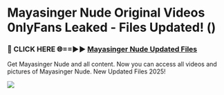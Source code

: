 # Mayasinger Nude Original Videos 0nlyFans Leaked - Files Updated! ()

<h3>🔴 CLICK HERE 🌐==►► <a href="https://tinyurl.com/2p9ay9w9" rel="nofollow">Mayasinger Nude Updated Files</a></h3>

Get Mayasinger Nude and all content. Now you can access all videos and pictures of Mayasinger Nude. New Updated Files 2025!

[![](https://i.imgur.com/KQgVmj3.gif)](https://tinyurl.com/2p9ay9w9)
